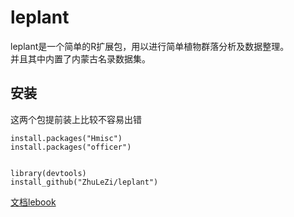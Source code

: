 ﻿# leplant

leplant是一个简单的R扩展包，用以进行简单植物群落分析及数据整理。    
并且其中内置了内蒙古名录数据集。

## 安装

这两个包提前装上比较不容易出错
```
install.packages("Hmisc")
install.packages("officer")
```

```

library(devtools)
install_github("ZhuLeZi/leplant")
```

[文档lebook](https://zhulezi.github.io/vegetationnotebook/lebook/)

